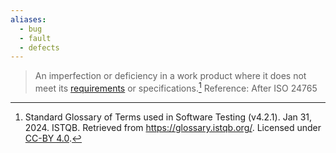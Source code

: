 ```yaml
---
aliases:
  - bug
  - fault
  - defects
---
```

> An imperfection or deficiency in a work product where it does not meet its [requirements](Requirement.md) or specifications.[^1]
> Reference: After ISO 24765

[^1]: Standard Glossary of Terms used in Software Testing (v4.2.1). Jan 31, 2024. ISTQB. Retrieved from https://glossary.istqb.org/. Licensed under [CC-BY 4.0](https://creativecommons.org/licenses/by/4.0/).